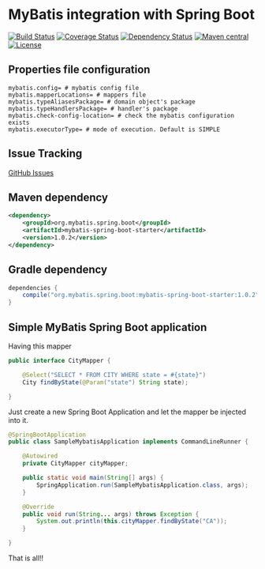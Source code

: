 # MyBatis integration with Spring Boot

[![Build Status](https://travis-ci.org/mybatis/spring-boot-starter.svg)](https://travis-ci.org/mybatis/spring-boot-starter)
[![Coverage Status](https://coveralls.io/repos/mybatis/mybatis-spring-boot/badge.svg?branch=master&service=github)](https://coveralls.io/github/mybatis/mybatis-spring-boot?branch=master)
[![Dependency Status](https://www.versioneye.com/user/projects/56ef48ed35630e0029dafdb0/badge.svg?style=flat)](https://www.versioneye.com/user/projects/56ef48ed35630e0029dafdb0)
[![Maven central](https://maven-badges.herokuapp.com/maven-central/org.mybatis.spring.boot/mybatis-spring-boot/badge.svg)](https://maven-badges.herokuapp.com/maven-central/org.mybatis.spring.boot/mybatis-spring-boot)
[![License](http://img.shields.io/:license-apache-brightgreen.svg)](http://www.apache.org/licenses/LICENSE-2.0.html)

## Properties file configuration

```
mybatis.config= # mybatis config file
mybatis.mapperLocations= # mappers file
mybatis.typeAliasesPackage= # domain object's package 
mybatis.typeHandlersPackage= # handler's package
mybatis.check-config-location= # check the mybatis configuration exists
mybatis.executorType= # mode of execution. Default is SIMPLE
```

## Issue Tracking

[GitHub Issues](https://github.com/mybatis/mybatis-spring-boot/issues)

## Maven dependency

```xml
<dependency>
	<groupId>org.mybatis.spring.boot</groupId>
	<artifactId>mybatis-spring-boot-starter</artifactId>
	<version>1.0.2</version>
</dependency>
```

## Gradle dependency

```groovy
dependencies {
    compile("org.mybatis.spring.boot:mybatis-spring-boot-starter:1.0.2")
}
```

## Simple MyBatis Spring Boot application

Having this mapper 

```java
public interface CityMapper {

	@Select("SELECT * FROM CITY WHERE state = #{state}")
	City findByState(@Param("state") String state);

}
```

Just create a new Spring Boot Application and let the mapper be injected into it.

```java
@SpringBootApplication
public class SampleMybatisApplication implements CommandLineRunner {

	@Autowired
	private CityMapper cityMapper;

	public static void main(String[] args) {
		SpringApplication.run(SampleMybatisApplication.class, args);
	}

	@Override
	public void run(String... args) throws Exception {
		System.out.println(this.cityMapper.findByState("CA"));
	}

}
```

That is all!!
